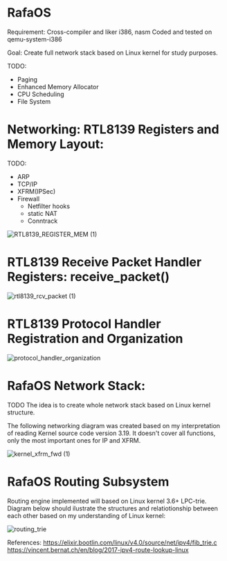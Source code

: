 
# RafaOS

Requirement: Cross-compiler and liker i386, nasm 
Coded and tested on qemu-system-i386

Goal: Create full network stack based on Linux kernel for study purposes.


TODO:
- Paging
- Enhanced Memory Allocator
- CPU Scheduling
- File System
# Networking: RTL8139 Registers and Memory Layout:

TODO:
- ARP 
- TCP/IP
- XFRM(IPSec)
- Firewall
  - Netfilter hooks
  - static NAT
  - Conntrack

![RTL8139_REGISTER_MEM (1)](https://user-images.githubusercontent.com/24198081/117540149-9ff6aa80-b005-11eb-9ba1-32a46ea31ab5.png)

# RTL8139 Receive Packet Handler Registers: receive_packet()

![rtl8139_rcv_packet (1)](https://user-images.githubusercontent.com/24198081/117544822-0df99c80-b01b-11eb-9c7b-559763840a96.png)

# RTL8139 Protocol Handler Registration and Organization

![protocol_handler_organization](https://user-images.githubusercontent.com/24198081/118883512-39b73500-b8ed-11eb-8366-3c41f9b1ff56.png)



# RafaOS Network Stack:
TODO
The idea is to create whole network stack based on Linux kernel structure.

The following networking diagram was created based on my interpretation of reading Kernel source code version 3.19. It doesn't cover all functions, only the most important ones for IP and XFRM.

![kernel_xfrm_fwd (1)](https://user-images.githubusercontent.com/24198081/118876712-797a1e80-b8e5-11eb-8bda-85937a8be9f8.png)

# RafaOS Routing Subsystem

Routing engine implemented will based on Linux kernel 3.6+ LPC-trie. Diagram below should ilustrate the structures and relatiotionship between each other based on my understanding of Linux kernel:

![routing_trie](https://user-images.githubusercontent.com/24198081/119225986-def52780-bafe-11eb-9666-70b070d8ad66.png)


References: 
https://elixir.bootlin.com/linux/v4.0/source/net/ipv4/fib_trie.c
https://vincent.bernat.ch/en/blog/2017-ipv4-route-lookup-linux


